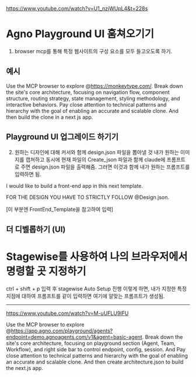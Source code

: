 https://www.youtube.com/watch?v=U1_nzjWUpL4&t=228s
# Agno Playground UI 훔쳐오기기
1. browser mcp를 통해 특정 웹사이트의 구성 요소를 모두 들고오도록 하기.

## 예시
Use the MCP browser to explore @https://monkeytype.com/. Break down the site's core architecture, focusing on navigation flow, component structure, routing strategy, state management, styling methodology, and interactive behaviors. Pay close attention to technical patterns and hierarchy with the goal of enabling an accurate and scalable clone. And then build the clone in a next js app.


## Playground UI 업그레이드 하기기
2. 원하는 디자인에 대해 커서와 함께 design.json 파일을 뽑아낼 것
내가 원하는 이미지를 캡쳐하고 동시에 현재 파일의 Create_json 파일과 함께 claude에 프롬프트로 주면 design.json 파일을 출력해줌.
그러면 이것과 함께 내가 원하는 프롬프트를 입력하면 됨.


I would like to build a front-end app in this next template. 

FOR THE DESIGN YOU HAVE TO STRICTLY FOLLOW @Design.json. 

[이 부분엔 FrontEnd_Template을 참고하여 입력]



## 더 디벨롭하기 (UI)
# Stagewise를 사용하여 나의 브라우저에서 명령할 곳 지정하기

ctrl + shift + p 입력 후 stagewise Auto Setup 진행
이렇게 하면, 내가 지정한 특정 지점에 대하여 프롬프트를 같이 입력하면 여기에 알맞는 프롬프트가 생성됨.




------
https://www.youtube.com/watch?v=M-uUFLU9IFU




Use the MCP browser to explore @https://app.agno.com/playground/agents?endpoint=demo.agnoagents.com/v1&agent=basic-agent. Break down the site's core architecture, focusing on playground section (Agent, Team, Workflow), and right side bar to control endpoint, config, session. And Pay close attention to technical patterns and hierarchy with the goal of enabling an accurate and scalable clone. And then create architecture.json to build the next.js app.